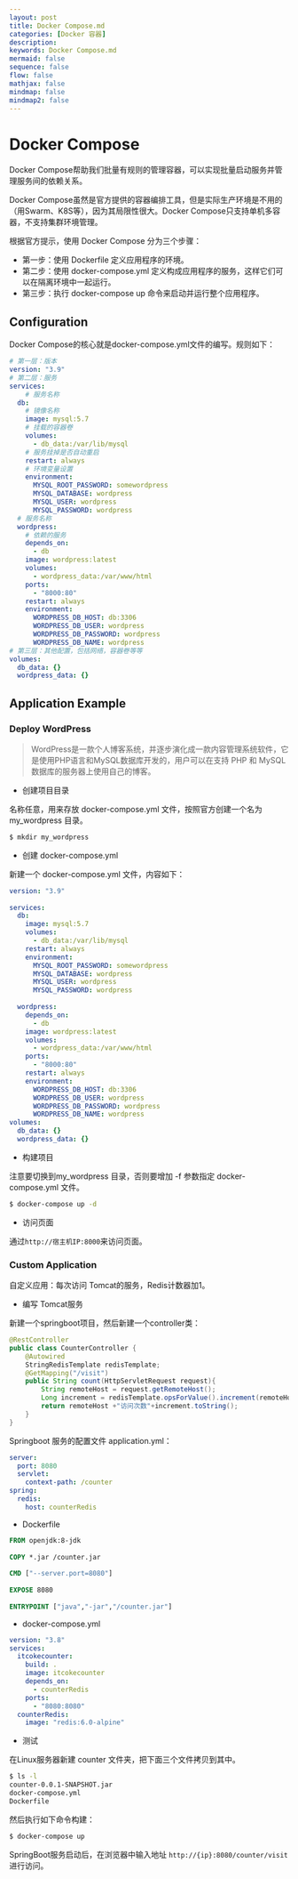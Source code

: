 ```yaml
---
layout: post
title: Docker Compose.md
categories: [Docker 容器]
description: 
keywords: Docker Compose.md
mermaid: false
sequence: false
flow: false
mathjax: false
mindmap: false
mindmap2: false
---
```

# Docker Compose

Docker Compose帮助我们批量有规则的管理容器，可以实现批量启动服务并管理服务间的依赖关系。

Docker Compose虽然是官方提供的容器编排工具，但是实际生产环境是不用的（用Swarm、K8S等），因为其局限性很大。Docker Compose只支持单机多容器，不支持集群环境管理。



根据官方提示，使用 Docker Compose 分为三个步骤：

- 第一步：使用 Dockerfile 定义应用程序的环境。
- 第二步：使用 docker-compose.yml 定义构成应用程序的服务，这样它们可以在隔离环境中一起运行。
- 第三步：执行 docker-compose up 命令来启动并运行整个应用程序。



## Configuration

Docker Compose的核心就是docker-compose.yml文件的编写。规则如下：

```yaml
# 第一层：版本
version: "3.9" 
# 第二层：服务    
services:
	# 服务名称
  db:
  	# 镜像名称
    image: mysql:5.7
    # 挂载的容器卷
    volumes:
      - db_data:/var/lib/mysql
    # 服务挂掉是否自动重启
    restart: always
    # 环境变量设置
    environment:
      MYSQL_ROOT_PASSWORD: somewordpress
      MYSQL_DATABASE: wordpress
      MYSQL_USER: wordpress
      MYSQL_PASSWORD: wordpress
  # 服务名称  
  wordpress:
  	# 依赖的服务
    depends_on:
      - db
    image: wordpress:latest
    volumes:
      - wordpress_data:/var/www/html
    ports:
      - "8000:80"
    restart: always
    environment:
      WORDPRESS_DB_HOST: db:3306
      WORDPRESS_DB_USER: wordpress
      WORDPRESS_DB_PASSWORD: wordpress
      WORDPRESS_DB_NAME: wordpress
# 第三层：其他配置，包括网络，容器卷等等
volumes:
  db_data: {}
  wordpress_data: {}
```



## Application Example

### Deploy WordPress

> WordPress是一款个人博客系统，并逐步演化成一款内容管理系统软件，它是使用PHP语言和MySQL数据库开发的，用户可以在支持 PHP 和 MySQL数据库的服务器上使用自己的博客。



- 创建项目目录

名称任意，用来存放 docker-compose.yml 文件，按照官方创建一个名为 my_wordpress 目录。

```bash
$ mkdir my_wordpress
```



- 创建 docker-compose.yml

新建一个 docker-compose.yml 文件，内容如下：

```yaml
version: "3.9"
    
services:
  db:
    image: mysql:5.7
    volumes:
      - db_data:/var/lib/mysql
    restart: always
    environment:
      MYSQL_ROOT_PASSWORD: somewordpress
      MYSQL_DATABASE: wordpress
      MYSQL_USER: wordpress
      MYSQL_PASSWORD: wordpress
    
  wordpress:
    depends_on:
      - db
    image: wordpress:latest
    volumes:
      - wordpress_data:/var/www/html
    ports:
      - "8000:80"
    restart: always
    environment:
      WORDPRESS_DB_HOST: db:3306
      WORDPRESS_DB_USER: wordpress
      WORDPRESS_DB_PASSWORD: wordpress
      WORDPRESS_DB_NAME: wordpress
volumes:
  db_data: {}
  wordpress_data: {}
```



- 构建项目

注意要切换到my_wordpress 目录，否则要增加 -f 参数指定 docker-compose.yml 文件。

```bash
$ docker-compose up -d
```



- 访问页面

通过`http://宿主机IP:8000`来访问页面。



### Custom Application

自定义应用：每次访问 Tomcat的服务，Redis计数器加1。



- 编写 Tomcat服务

新建一个springboot项目，然后新建一个controller类：

```java
@RestController
public class CounterController {
    @Autowired
    StringRedisTemplate redisTemplate;
    @GetMapping("/visit")
    public String count(HttpServletRequest request){
        String remoteHost = request.getRemoteHost();
        Long increment = redisTemplate.opsForValue().increment(remoteHost);
        return remoteHost +"访问次数"+increment.toString();
    }
}
```



Springboot 服务的配置文件 application.yml：

```yaml
server:
  port: 8080
  servlet:
    context-path: /counter
spring:
  redis:
    host: counterRedis
```



- Dockerfile

```dockerfile
FROM openjdk:8-jdk
 
COPY *.jar /counter.jar
 
CMD ["--server.port=8080"]
 
EXPOSE 8080
 
ENTRYPOINT ["java","-jar","/counter.jar"]
```



- docker-compose.yml

```yaml
version: "3.8"
services:
  itcokecounter:
    build: .
    image: itcokecounter
    depends_on:
      - counterRedis
    ports:
      - "8080:8080"
  counterRedis:
    image: "redis:6.0-alpine"
```



- 测试

在Linux服务器新建 counter 文件夹，把下面三个文件拷贝到其中。

```bash
$ ls -l
counter-0.0.1-SNAPSHOT.jar
docker-compose.yml
Dockerfile
```



然后执行如下命令构建：

```bash
$ docker-compose up
```



SpringBoot服务启动后，在浏览器中输入地址 `http://{ip}:8080/counter/visit` 进行访问。